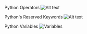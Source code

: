 Python Operators
![Alt text](..images/operators.png)

Python's Reserved Keywords
![Alt text](..images/reserved.png)

Python Variables
![Variables](..images/variables.png)